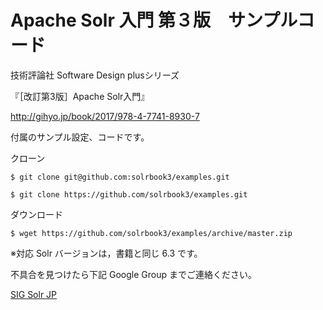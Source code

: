 # Apache Solr 入門 第３版　サンプルコード

技術評論社 Software Design plusシリーズ

『［改訂第3版］Apache Solr入門』

http://gihyo.jp/book/2017/978-4-7741-8930-7

付属のサンプル設定、コードです。

クローン

```
$ git clone git@github.com:solrbook3/examples.git
```

```
$ git clone https://github.com/solrbook3/examples.git
```

ダウンロード

```
$ wget https://github.com/solrbook3/examples/archive/master.zip
```

※対応 Solr バージョンは，書籍と同じ 6.3 です。

不具合を見つけたら下記 Google Group までご連絡ください。

[SIG Solr JP](https://groups.google.com/forum/?hl=ja#!forum/sig-solr-jp)
